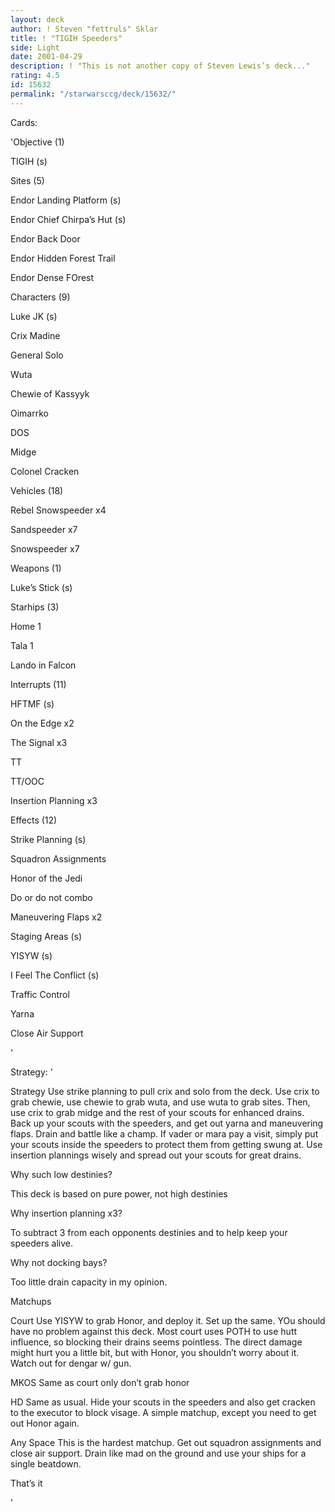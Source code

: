 ```yaml
---
layout: deck
author: ! Steven "fettruls" Sklar
title: ! "TIGIH Speeders"
side: Light
date: 2001-04-29
description: ! "This is not another copy of Steven Lewis’s deck..."
rating: 4.5
id: 15632
permalink: "/starwarsccg/deck/15632/"
---
```

Cards: 

'Objective (1) 

TIGIH (s) 


Sites (5) 

Endor Landing Platform (s) 

Endor Chief Chirpa’s Hut (s) 

Endor Back Door 

Endor Hidden Forest Trail 

Endor Dense FOrest 


Characters (9) 

Luke JK (s) 

Crix Madine 

General Solo 

Wuta 

Chewie of Kassyyk 

Oimarrko 

DOS 

Midge 

Colonel Cracken 


Vehicles (18) 

Rebel Snowspeeder x4 

Sandspeeder x7 

Snowspeeder x7 


Weapons (1) 

Luke’s Stick (s) 


Starhips (3) 

Home 1 

Tala 1 

Lando in Falcon 


Interrupts (11) 

HFTMF (s) 

On the Edge x2 

The Signal x3 

TT 

TT/OOC 

Insertion Planning x3 


Effects (12) 

Strike Planning (s) 

Squadron Assignments 

Honor of the Jedi 

Do or do not combo 

Maneuvering Flaps x2 

Staging Areas (s) 

YISYW (s) 

I Feel The Conflict (s) 

Traffic Control 

Yarna 

Close Air Support 

'

Strategy: '

Strategy Use strike planning to pull crix and solo from the deck. Use crix to grab chewie, use chewie to grab wuta, and use wuta to grab sites. Then, use crix to grab midge and the rest of your scouts for enhanced drains. Back up your scouts with the speeders, and get out yarna and maneuvering flaps. Drain and battle like a champ. If vader or mara pay a visit, simply put your scouts inside the speeders to protect them from getting swung at.  Use insertion plannings wisely and spread out your scouts for great drains.


Why such low destinies? 

This deck is based on pure power, not high destinies 


Why insertion planning x3? 

To subtract 3 from each opponents destinies and to help keep your speeders alive. 


Why not docking bays? 

Too little drain capacity in my opinion.


Matchups 

Court Use YISYW to grab Honor, and deploy it. Set up the same. YOu should have no problem against this deck. Most court uses POTH to use hutt influence, so blocking their drains seems pointless. The direct damage might hurt you a little bit, but with Honor, you shouldn’t worry about it. Watch out for dengar w/ gun. 


MKOS Same as court only don’t grab honor 


HD Same as usual. Hide your scouts in the speeders and also get cracken to the executor to block visage. A simple matchup, except you need to get out Honor again. 


Any Space This is the hardest matchup. Get out squadron assignments and close air support. Drain like mad on the ground and use your ships for a single beatdown. 


That’s it

'
